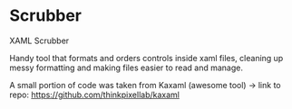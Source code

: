 # Scrubber
XAML Scrubber


Handy tool that formats and orders controls inside xaml files, cleaning up messy formatting and making files easier to read and manage.

A small portion of code was taken from Kaxaml (awesome tool) -> link to repo: https://github.com/thinkpixellab/kaxaml 